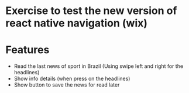 # Exercise to test the new version of react native navigation (wix)

# Features
  * Read the last news of sport in Brazil (Using swipe left and right for the headlines)
  * Show info details (when press on the headlines)
  * Show button to save the news for read later
